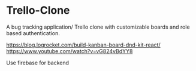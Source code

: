 # Trello-Clone
A bug tracking application/ Trello clone with customizable boards and role based authentication.

https://blog.logrocket.com/build-kanban-board-dnd-kit-react/
https://www.youtube.com/watch?v=vG824vBdYY8

Use firebase for backend



